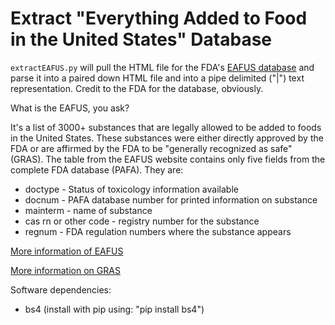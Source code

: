 Extract "Everything Added to Food in the United States" Database
======================================

`extractEAFUS.py` will pull the HTML file for the FDA's [EAFUS database](http://www.accessdata.fda.gov/scripts/fcn/fcnNavigation.cfm?rpt=eafusListing) and parse it into a paired down HTML file and into a pipe delimited ("|") text representation.  Credit to the FDA for the database, obviously.

What is the EAFUS, you ask?

It's a list of 3000+ substances that are legally allowed to be added to foods in the United States.  These substances were either directly approved by the FDA or are affirmed by the FDA to be "generally	recognized as safe" (GRAS). The table from the EAFUS website contains only five fields from the complete FDA database (PAFA).  They are:

- doctype - Status of toxicology information available
- docnum - PAFA database number for printed information on substance
- mainterm - name of substance
- cas rn or other code - registry number for the substance
- regnum - FDA regulation numbers where the substance appears 
		
[More information of EAFUS](http://www.fda.gov/Food/IngredientsPackagingLabeling/ucm115326.htm)

[More information on GRAS](http://www.fda.gov/food/ingredientspackaginglabeling/gras/default.htm)

Software dependencies: 

- bs4 (install with pip using: "pip install bs4")

